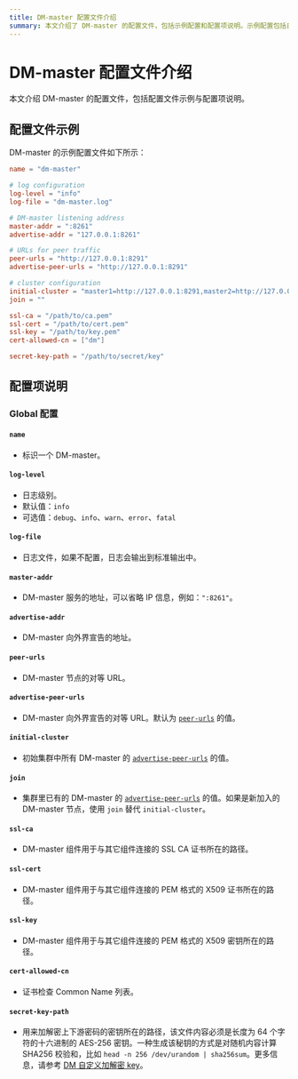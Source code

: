 ```yaml
---
title: DM-master 配置文件介绍
summary: 本文介绍了 DM-master 的配置文件，包括示例配置和配置项说明。示例配置包括日志配置、DM-master 监听地址、集群配置等。配置项说明包括全局配置，如标识 DM-master、日志级别、日志文件、地址等。另外还包括 SSL 证书路径、证书检查 Common Name 列表和加解密密钥路径等内容。
---
```


# DM-master 配置文件介绍

本文介绍 DM-master 的配置文件，包括配置文件示例与配置项说明。

## 配置文件示例

DM-master 的示例配置文件如下所示：

```toml
name = "dm-master"

# log configuration
log-level = "info"
log-file = "dm-master.log"

# DM-master listening address
master-addr = ":8261"
advertise-addr = "127.0.0.1:8261"

# URLs for peer traffic
peer-urls = "http://127.0.0.1:8291"
advertise-peer-urls = "http://127.0.0.1:8291"

# cluster configuration
initial-cluster = "master1=http://127.0.0.1:8291,master2=http://127.0.0.1:8292,master3=http://127.0.0.1:8293"
join = ""

ssl-ca = "/path/to/ca.pem"
ssl-cert = "/path/to/cert.pem"
ssl-key = "/path/to/key.pem"
cert-allowed-cn = ["dm"]

secret-key-path = "/path/to/secret/key"
```

## 配置项说明

### Global 配置

#### `name`

- 标识一个 DM-master。

#### `log-level`

- 日志级别。
- 默认值：`info`
- 可选值：`debug`、`info`、`warn`、`error`、`fatal`

#### `log-file`

- 日志文件，如果不配置，日志会输出到标准输出中。

#### `master-addr`

- DM-master 服务的地址，可以省略 IP 信息，例如：`":8261"`。

#### `advertise-addr`

- DM-master 向外界宣告的地址。

#### `peer-urls`

- DM-master 节点的对等 URL。

#### `advertise-peer-urls`

- DM-master 向外界宣告的对等 URL。默认为 [`peer-urls`](#peer-urls) 的值。

#### `initial-cluster`

- 初始集群中所有 DM-master 的 [`advertise-peer-urls`](#advertise-peer-urls) 的值。

#### `join`

- 集群里已有的 DM-master 的 [`advertise-peer-urls`](#advertise-peer-urls) 的值。如果是新加入的 DM-master 节点，使用 `join` 替代 `initial-cluster`。

#### `ssl-ca`

- DM-master 组件用于与其它组件连接的 SSL CA 证书所在的路径。

#### `ssl-cert`

- DM-master 组件用于与其它组件连接的 PEM 格式的 X509 证书所在的路径。

#### `ssl-key`

- DM-master 组件用于与其它组件连接的 PEM 格式的 X509 密钥所在的路径。

#### `cert-allowed-cn`

- 证书检查 Common Name 列表。

#### `secret-key-path`

- 用来加解密上下游密码的密钥所在的路径，该文件内容必须是长度为 64 个字符的十六进制的 AES-256 密钥。一种生成该秘钥的方式是对随机内容计算 SHA256 校验和，比如 `head -n 256 /dev/urandom | sha256sum`。更多信息，请参考 [DM 自定义加解密 key](/dm/dm-customized-secret-key.md)。
